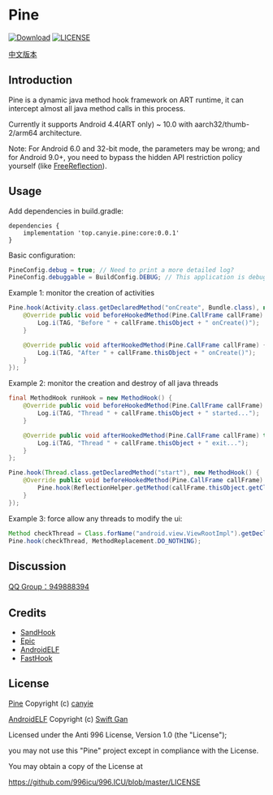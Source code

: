 # Pine
[![Download](https://api.bintray.com/packages/canyie/pine/core/images/download.svg?version=0.0.1)](https://bintray.com/canyie/pine/core/0.0.1/link)
[![LICENSE](https://img.shields.io/badge/license-Anti%20996-blue.svg)](https://github.com/996icu/996.ICU/blob/master/LICENSE)

[中文版本](README_cn.md)
## Introduction
Pine is a dynamic java method hook framework on ART runtime, it can intercept almost all java method calls in this process.

Currently it supports Android 4.4(ART only) ~ 10.0 with aarch32/thumb-2/arm64 architecture.

Note: For Android 6.0 and 32-bit mode, the parameters may be wrong; and for Android 9.0+, you need to bypass the hidden API restriction policy yourself (like [FreeReflection](https://github.com/tiann/FreeReflection)).
## Usage
Add dependencies in build.gradle:
```grooxy
dependencies {
    implementation 'top.canyie.pine:core:0.0.1'
}
```
Basic configuration:
```java
PineConfig.debug = true; // Need to print a more detailed log?
PineConfig.debuggable = BuildConfig.DEBUG; // This application is debuggable?
```

Example 1: monitor the creation of activities
```java
Pine.hook(Activity.class.getDeclaredMethod("onCreate", Bundle.class), new MethodHook() {
    @Override public void beforeHookedMethod(Pine.CallFrame callFrame) {
        Log.i(TAG, "Before " + callFrame.thisObject + " onCreate()");
    }

    @Override public void afterHookedMethod(Pine.CallFrame callFrame) {
        Log.i(TAG, "After " + callFrame.thisObject + " onCreate()");
    }
});
```

Example 2: monitor the creation and destroy of all java threads
```java
final MethodHook runHook = new MethodHook() {
    @Override public void beforeHookedMethod(Pine.CallFrame callFrame) throws Throwable {
        Log.i(TAG, "Thread " + callFrame.thisObject + " started...");
    }

    @Override public void afterHookedMethod(Pine.CallFrame callFrame) throws Throwable {
        Log.i(TAG, "Thread " + callFrame.thisObject + " exit...");
    }
};

Pine.hook(Thread.class.getDeclaredMethod("start"), new MethodHook() {
    @Override public void beforeHookedMethod(Pine.CallFrame callFrame) {
        Pine.hook(ReflectionHelper.getMethod(callFrame.thisObject.getClass(), "run"), runHook);
    }
});
```

Example 3: force allow any threads to modify the ui:
```java
Method checkThread = Class.forName("android.view.ViewRootImpl").getDeclaredMethod("checkThread");
Pine.hook(checkThread, MethodReplacement.DO_NOTHING);
```

## Discussion
[QQ Group：949888394](https://shang.qq.com/wpa/qunwpa?idkey=25549719b948d2aaeb9e579955e39d71768111844b370fcb824d43b9b20e1c04)

## Credits
- [SandHook](https://github.com/ganyao114/SandHook)
- [Epic](https://github.com/tiann/epic)
- [AndroidELF](https://github.com/ganyao114/AndroidELF)
- [FastHook](https://github.com/turing-technician/FastHook)

## License
[Pine](https://github.com/canyie/pine) Copyright (c) [canyie](http://github.com/canyie)

[AndroidELF](https://github.com/ganyao114/AndroidELF)  Copyright (c) [Swift Gan](https://github.com/ganyao114)

Licensed under the Anti 996 License, Version 1.0 (the "License");

you may not use this "Pine" project except in compliance with the License.

You may obtain a copy of the License at

https://github.com/996icu/996.ICU/blob/master/LICENSE